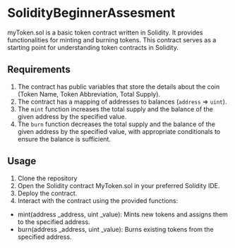 # SolidityBeginnerAssesment
myToken.sol is a basic token contract written in Solidity. It provides functionalities for minting and burning tokens. This contract serves as a starting point for understanding token contracts in Solidity.

## Requirements

1. The contract has public variables that store the details about the coin (Token Name, Token Abbreviation, Total Supply).
2. The contract has a mapping of addresses to balances (`address` => `uint`).
3. The `mint` function increases the total supply and the balance of the given address by the specified value.
4. The `burn` function decreases the total supply and the balance of the given address by the specified value, with appropriate conditionals to ensure the balance is sufficient.

## Usage

1. Clone the repository
2. Open the Solidity contract MyToken.sol in your preferred Solidity IDE.
3. Deploy the contract.
4. Interact with the contract using the provided functions:
* mint(address _address, uint _value): Mints new tokens and assigns them to the specified address.
* burn(address _address, uint _value): Burns existing tokens from the specified address.
   

